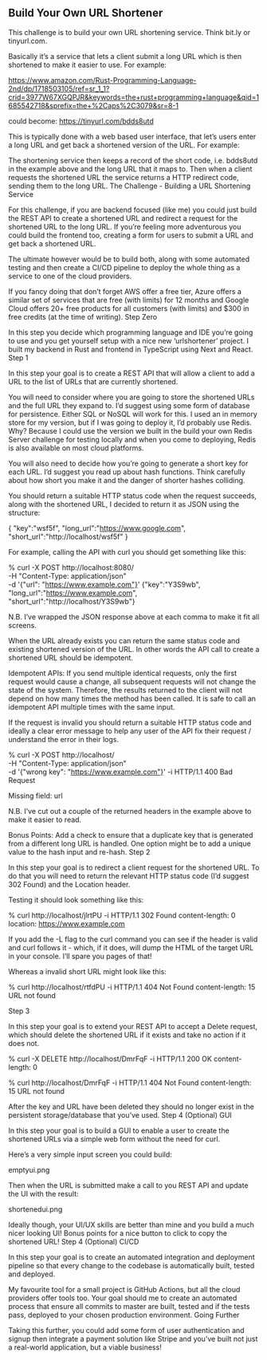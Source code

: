 ## Build Your Own URL Shortener

This challenge is to build your own URL shortening service. Think bit.ly or tinyurl.com.

Basically it’s a service that lets a client submit a long URL which is then shortened to make it easier to use. For example:

https://www.amazon.com/Rust-Programming-Language-2nd/dp/1718503105/ref=sr_1_1?crid=3977W67XGQPJR&keywords=the+rust+programming+language&qid=1685542718&sprefix=the+%2Caps%2C3079&sr=8-1

could become: https://tinyurl.com/bdds8utd

This is typically done with a web based user interface, that let’s users enter a long URL and get back a shortened version of the URL. For example:

The shortening service then keeps a record of the short code, i.e. bdds8utd in the example above and the long URL that it maps to. Then when a client requests the shortened URL the service returns a HTTP redirect code, sending them to the long URL.
The Challenge - Building a URL Shortening Service

For this challenge, if you are backend focused (like me) you could just build the REST API to create a shortened URL and redirect a request for the shortened URL to the long URL. If you’re feeling more adventurous you could build the frontend too, creating a form for users to submit a URL and get back a shortened URL.

The ultimate however would be to build both, along with some automated testing and then create a CI/CD pipeline to deploy the whole thing as a service to one of the cloud providers.

If you fancy doing that don’t forget AWS offer a free tier, Azure offers a similar set of services that are free (with limits) for 12 months and Google Cloud offers 20+ free products for all customers (with limits) and $300 in free credits (at the time of writing).
Step Zero

In this step you decide which programming language and IDE you’re going to use and you get yourself setup with a nice new ‘urlshortener’ project. I built my backend in Rust and frontend in TypeScript using Next and React.
Step 1

In this step your goal is to create a REST API that will allow a client to add a URL to the list of URLs that are currently shortened.

You will need to consider where you are going to store the shortened URLs and the full URL they expand to. I’d suggest using some form of database for persistence. Either SQL or NoSQL will work for this. I used an in memory store for my version, but if I was going to deploy it, I’d probably use Redis. Why? Because I could use the version we built in the build your own Redis Server challenge for testing locally and when you come to deploying, Redis is also available on most cloud platforms.

You will also need to decide how you’re going to generate a short key for each URL. I’d suggest you read up about hash functions. Think carefully about how short you make it and the danger of shorter hashes colliding.

You should return a suitable HTTP status code when the request succeeds, along with the shortened URL, I decided to return it as JSON using the structure:

{
    "key":"wsf5f",
    "long_url":"https://www.google.com",
    "short_url":"http://localhost/wsf5f"
}

For example, calling the API with curl you should get something like this:

% curl -X POST http://localhost:8080/ \
-H "Content-Type: application/json" \
-d '{"url": "https://www.example.com"}'
{"key":"Y3S9wb",
"long_url":"https://www.example.com",
"short_url":"http://localhost/Y3S9wb"}

N.B. I’ve wrapped the JSON response above at each comma to make it fit all screens.

When the URL already exists you can return the same status code and existing shortened version of the URL. In other words the API call to create a shortened URL should be idempotent.

Idempotent APIs: If you send multiple identical requests, only the first request would cause a change, all subsequent requests will not change the state of the system. Therefore, the results returned to the client will not depend on how many times the method has been called. It is safe to call an idempotent API multiple times with the same input.

If the request is invalid you should return a suitable HTTP status code and ideally a clear error message to help any user of the API fix their request / understand the error in their logs.

% curl -X POST http://localhost/ \
-H "Content-Type: application/json" \
-d '{"wrong key": "https://www.example.com"}' -i
HTTP/1.1 400 Bad Request

Missing field: url

N.B. I’ve cut out a couple of the returned headers in the example above to make it easier to read.

Bonus Points: Add a check to ensure that a duplicate key that is generated from a different long URL is handled. One option might be to add a unique value to the hash input and re-hash.
Step 2

In this step your goal is to redirect a client request for the shortened URL. To do that you will need to return the relevant HTTP status code (I’d suggest 302 Found) and the Location header.

Testing it should look something like this:

% curl http://localhost/jlrtPU -i
HTTP/1.1 302 Found
content-length: 0
location: https://www.example.com

If you add the -L flag to the curl command you can see if the header is valid and curl follows it - which, if it does, will dump the HTML of the target URL in your console. I’ll spare you pages of that!

Whereas a invalid short URL might look like this:

% curl http://localhost/rtfdPU -i
HTTP/1.1 404 Not Found
content-length: 15
URL not found

Step 3

In this step your goal is to extend your REST API to accept a Delete request, which should delete the shortened URL if it exists and take no action if it does not.

% curl -X DELETE http://localhost/DmrFqF -i
HTTP/1.1 200 OK
content-length: 0

% curl http://localhost/DmrFqF -i
HTTP/1.1 404 Not Found
content-length: 15
URL not found

After the key and URL have been deleted they should no longer exist in the persistent storage/database that you’ve used.
Step 4 (Optional) GUI

In this step your goal is to build a GUI to enable a user to create the shortened URLs via a simple web form without the need for curl.

Here’s a very simple input screen you could build:

emptyui.png

Then when the URL is submitted make a call to you REST API and update the UI with the result:

shortenedui.png

Ideally though, your UI/UX skills are better than mine and you build a much nicer looking UI! Bonus points for a nice button to click to copy the shortened URL!
Step 4 (Optional) CI/CD

In this step your goal is to create an automated integration and deployment pipeline so that every change to the codebase is automatically built, tested and deployed.

My favourite tool for a small project is GitHub Actions, but all the cloud providers offer tools too. Your goal should me to create an automated process that ensure all commits to master are built, tested and if the tests pass, deployed to your chosen production environment.
Going Further

Taking this further, you could add some form of user authentication and signup then integrate a payment solution like Stripe and you’ve built not just a real-world application, but a viable business!
